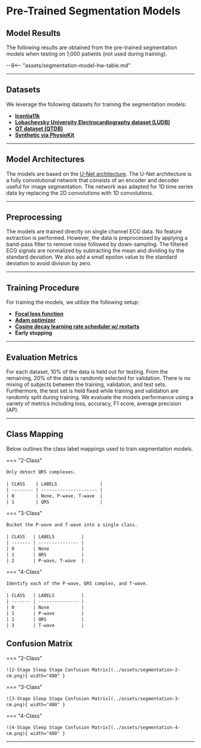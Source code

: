 # Pre-Trained Segmentation Models

## <span class="sk-h2-span">Model Results</span>

The following results are obtained from the pre-trained segmentation models when testing on 1,000 patients (not used during training).

--8<-- "assets/segmentation-model-hw-table.md"

---

## <span class="sk-h2-span">Datasets</span>

We leverage the following datasets for training the segmentation models:

- **[Icentia11k](../datasets/icentia11k.md)**
- **[Lobachevsky University Electrocardiography dataset (LUDB)](../datasets/ludb.md)**
- **[QT dataset (QTDB)](../datasets/qtdb.md)**
- **[Synthetic via PhysioKit](../datasets/synthetic.md)**

---

## <span class="sk-h2-span">Model Architectures</span>

The models are based on the [U-Net architecture](../models/unet.md). The U-Net architecture is a fully convolutional network that consists of an encoder and decoder useful for image segmentation. The network was adapted for 1D time series data by replacing the 2D convolutions with 1D convolutions.

---

## <span class="sk-h2-span"> Preprocessing</span>

The models are trained directly on single channel ECG data. No feature extraction is performed. However, the data is preprocessed by applying a band-pass filter to remove noise followed by down-sampling. The filtered ECG signals are normalized by subtracting the mean and dividing by the standard deviation. We also add a small epsilon value to the standard deviation to avoid division by zero.

---

## <span class="sk-h2-span"> Training Procedure </span>

For training the models, we utilize the following setup:

- **[Focal loss function](https://arxiv.org/pdf/1708.02002.pdf)**
- **[Adam optimizer](https://arxiv.org/pdf/1412.6980.pdf)**
- **[Cosine decay learning rate scheduler w/ restarts](https://arxiv.org/pdf/1608.03983.pdf)**
- **Early stopping**

---

## <span class="sk-h2-span"> Evaluation Metrics </span>

For each dataset, 10% of the data is held out for testing. From the remaining, 20% of the data is randomly selected for validation. There is no mixing of subjects between the training, validation, and test sets. Furthermore, the test set is held fixed while training and validation are randomly split during training. We evaluate the models performance using a variety of metrics including loss, accuracy, F1 score, average precision (AP).

---

## <span class="sk-h2-span">Class Mapping</span>

Below outlines the class label mappings used to train segmentation models.

=== "2-Class"

    Only detect QRS complexes.

    | CLASS    | LABELS                |
    | -------- | --------------------- |
    | 0        | None, P-wave, T-wave  |
    | 1        | QRS                   |

=== "3-Class"

    Bucket the P-wave and T-wave into a single class.

    | CLASS   | LABELS          |
    | ------- | --------------- |
    | 0       | None            |
    | 1       | QRS             |
    | 2       | P-wave, T-wave  |

=== "4-Class"

    Identify each of the P-wave, QRS complex, and T-wave.

    | CLASS   | LABELS          |
    | ------- | --------------- |
    | 0       | None            |
    | 1       | P-wave          |
    | 2       | QRS             |
    | 3       | T-wave          |

## <span class="sk-h2-span">Confusion Matrix</span>

=== "2-Class"

    ![2-Stage Sleep Stage Confusion Matrix](../assets/segmentation-2-cm.png){ width="480" }

=== "3-Class"

    ![3-Stage Sleep Stage Confusion Matrix](../assets/segmentation-3-cm.png){ width="480" }

=== "4-Class"

    ![4-Stage Sleep Stage Confusion Matrix](../assets/segmentation-4-cm.png){ width="480" }

---

<!-- ## <span class="sk-h2-span">EVB Performance</span> -->
